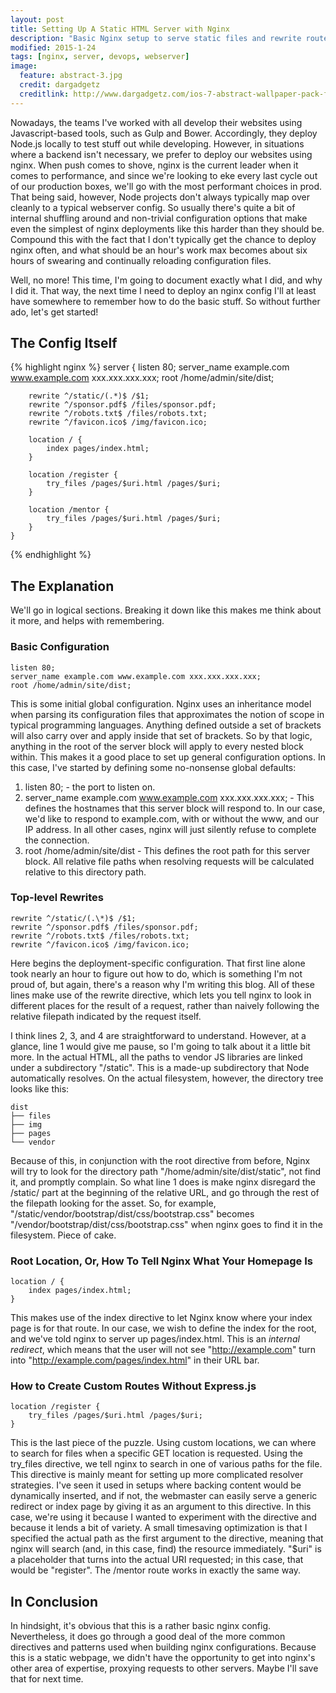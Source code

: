 ```yaml
---
layout: post
title: Setting Up A Static HTML Server with Nginx
description: "Basic Nginx setup to serve static files and rewrite routes to accomodate wishy-washy directory structures and buldpaths."
modified: 2015-1-24
tags: [nginx, server, devops, webserver]
image:
  feature: abstract-3.jpg
  credit: dargadgetz
  creditlink: http://www.dargadgetz.com/ios-7-abstract-wallpaper-pack-for-iphone-5-and-ipod-touch-retina/
---
```

Nowadays, the teams I've worked with all develop their websites using Javascript-based tools, such as Gulp and Bower. Accordingly, they deploy Node.js locally to test stuff out while developing. However, in situations where a backend isn't necessary, we prefer to deploy our websites using nginx. When push comes to shove, nginx is the current leader when it comes to performance, and since we're looking to eke every last cycle out of our production boxes, we'll go with the most performant choices in prod. That being said, however, Node projects don't always typically map over cleanly to a typical webserver config. So usually there's quite a bit of internal shuffling around and non-trivial configuration options that make even the simplest of nginx deployments like this harder than they should be. Compound this with the fact that I don't typically get the chance to deploy nginx often, and what should be an hour's work max becomes about six hours of swearing and continually reloading configuration files. 

Well, no more! This time, I'm going to document exactly what I did, and why I did it. That way, the next time I need to deploy an nginx config I'll at least have somewhere to remember how to do the basic stuff. So without further ado, let's get started!

## The Config Itself

{% highlight nginx %}
    server {
        listen 80;
        server_name example.com www.example.com xxx.xxx.xxx.xxx;
        root /home/admin/site/dist;

        rewrite ^/static/(.*)$ /$1;
        rewrite ^/sponsor.pdf$ /files/sponsor.pdf;
        rewrite ^/robots.txt$ /files/robots.txt;
        rewrite ^/favicon.ico$ /img/favicon.ico;

        location / {
            index pages/index.html;
        }

        location /register {
            try_files /pages/$uri.html /pages/$uri;
        }

        location /mentor {
            try_files /pages/$uri.html /pages/$uri;
        }
    }
{% endhighlight %}

## The Explanation
We'll go in logical sections. Breaking it down like this makes me think about it more, and helps with remembering.

### Basic Configuration

    listen 80;
    server_name example.com www.example.com xxx.xxx.xxx.xxx;
    root /home/admin/site/dist;

This is some initial global configuration. Nginx uses an inheritance model when parsing its configuration files that approximates the notion of scope in typical programming languages. Anything defined outside a set of brackets will also carry over and apply inside that set of brackets. So by that logic, anything in the root of the server block will apply to every nested block within. This makes it a good place to set up general configuration options. In this case, I've started by defining some no-nonsense global defaults:

1. listen 80; - the port to listen on.
2. server_name example.com www.example.com xxx.xxx.xxx.xxx; - This defines the hostnames that this server block will respond to. In our case, we'd like to respond to example.com, with or without the www, and our IP address. In all other cases, nginx will just silently refuse to complete the connection.
3. root /home/admin/site/dist - This defines the root path for this server block. All relative file paths when resolving requests will be calculated relative to this directory path.

### Top-level Rewrites

    rewrite ^/static/(.\*)$ /$1;
    rewrite ^/sponsor.pdf$ /files/sponsor.pdf;
    rewrite ^/robots.txt$ /files/robots.txt;
    rewrite ^/favicon.ico$ /img/favicon.ico;

Here begins the deployment-specific configuration. That first line alone took nearly an hour to figure out how to do, which is something I'm not proud of, but again, there's a reason why I'm writing this blog. All of these lines make use of the rewrite directive, which lets you tell nginx to look in different places for the result of a request, rather than naively following the relative filepath indicated by the request itself. 

I think lines 2, 3, and 4 are straightforward to understand. However, at a glance, line 1 would give me pause, so I'm going to talk about it a little bit more. In the actual HTML, all the paths to vendor JS libraries are linked under a subdirectory "/static". This is a made-up subdirectory that Node automatically resolves. On the actual filesystem, however, the directory tree looks like this:

    dist
    ├── files
    ├── img
    ├── pages
    └── vendor

Because of this, in conjunction with the root directive from before, Nginx will try to look for the directory path "/home/admin/site/dist/static", not find it, and promptly complain. So what line 1 does is make nginx disregard the /static/ part at the beginning of the relative URL, and go through the rest of the filepath looking for the asset. So, for example, "/static/vendor/bootstrap/dist/css/bootstrap.css" becomes "/vendor/bootstrap/dist/css/bootstrap.css" when nginx goes to find it in the filesystem. Piece of cake.

### Root Location, Or, How To Tell Nginx What Your Homepage Is

    location / {
        index pages/index.html;
    }

This makes use of the index directive to let Nginx know where your index page is for that route. In our case, we wish to define the index for the root, and we've told nginx to server up pages/index.html. This is an *internal redirect*, which means that the user will not see "http://example.com" turn into "http://example.com/pages/index.html" in their URL bar.

### How to Create Custom Routes Without Express.js

    location /register {
        try_files /pages/$uri.html /pages/$uri;
    }

This is the last piece of the puzzle. Using custom locations, we can where to search for files when a specific GET location is requested. Using the try_files directive, we tell nginx to search in one of various paths for the file. This directive is mainly meant for setting up more complicated resolver strategies. I've seen it used in setups where backing content would be dynamically inserted, and if not, the webmaster can easily serve a generic redirect or index page by giving it as an argument to this directive. In this case, we're using it because I wanted to experiment with the directive and because it lends a bit of variety. A small timesaving optimization is that I specified the actual path as the first argument to the directive, meaning that nginx will search (and, in this case, find) the resource immediately. "$uri" is a placeholder that turns into the actual URI requested; in this case, that would be "register". The /mentor route works in exactly the same way.

## In Conclusion
In hindsight, it's obvious that this is a rather basic nginx config. Nevertheless, it does go through a good deal of the more common directives and patterns used when building nginx configurations. Because this is a static webpage, we didn't have the opportunity to get into nginx's other area of expertise, proxying requests to other servers. Maybe I'll save that for next time. 
